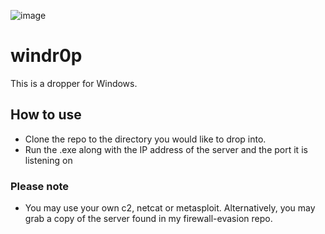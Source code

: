 ![image](https://user-images.githubusercontent.com/101802030/222979435-8b2a33f7-99a5-4646-aa31-89ac4499d5de.png)


# windr0p
This is a dropper for Windows.

## How to use
* Clone the repo to the directory you would like to drop into.
* Run the .exe along with the IP address of the server and the port it is listening on

### Please note
* You may use your own c2, netcat or metasploit. Alternatively, you may grab a copy of the server found in my firewall-evasion repo.
